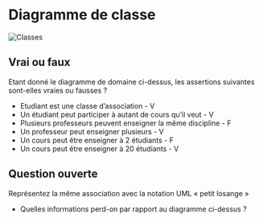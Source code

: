 # Diagramme de classe

![Classes](uml/classes.png)

## Vrai ou faux

Etant donné le diagramme de domaine ci-dessus, les assertions suivantes sont-elles vraies ou fausses ? 
- Etudiant est une classe d’association - V
- Un étudiant peut participer à autant de cours qu’il veut - V
- Plusieurs professeurs peuvent enseigner la même discipline - F
- Un professeur peut enseigner plusieurs - V
- Un cours peut être enseigner à 2 étudiants - F
- Un cours peut être enseigner à 20 étudiants - V

## Question ouverte

Représentez la même association avec la notation UML « petit losange » 

- Quelles informations perd-on par rapport au diagramme ci-dessus ? 